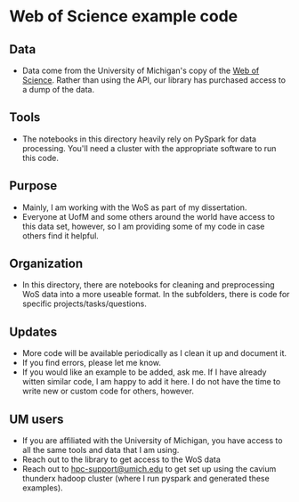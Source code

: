 # Web of Science example code

## Data
- Data come from the University of Michigan's copy of the [Web of Science](https://www.webofknowledge.com/). Rather than using the API, our library has purchased access to a dump of the data.

## Tools
- The notebooks in this directory heavily rely on PySpark for data processing. You'll need a cluster with the appropriate software to run this code.

## Purpose
- Mainly, I am working with the WoS as part of my dissertation. 
- Everyone at UofM and some others around the world have access to this data set, however, so I am providing some of my code in case others find it helpful. 

## Organization
- In this directory, there are notebooks for cleaning and preprocessing WoS data into a more useable format. In the subfolders, there is code for specific projects/tasks/questions.

## Updates
- More code will be available periodically as I clean it up and document it. 
- If you find errors, please let me know. 
- If you would like an example to be added, ask me. If I have already witten similar code, I am happy to add it here. I do not have the time to write new or custom code for others, however. 

## UM users
- If you are affiliated with the University of Michigan, you have access to all the same tools and data that I am using.
- Reach out to the library to get access to the WoS data
- Reach out to hpc-support@umich.edu to get set up using the cavium thunderx hadoop cluster (where I run pyspark and generated these examples).


